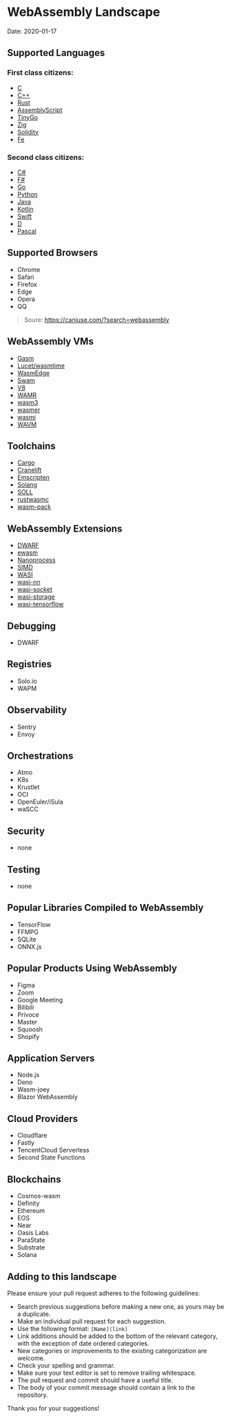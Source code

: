 # WebAssembly Landscape

Date: 2020-01-17


## Supported Languages


### First class citizens:

* [C](http://www.open-std.org/jtc1/sc22/wg14/)
* [C++](https://isocpp.org/)
* [Rust](https://github.com/rust-lang/rust) 
* [AssemblyScript](https://github.com/AssemblyScript/assemblyscript)
* [TinyGo](https://github.com/tinygo-org/tinygo)
* [Zig](https://github.com/ziglang/zig)
* [Solidity](https://github.com/ethereum/solidity)
* [Fe](https://github.com/ethereum/fe)

### Second class citizens:

* [C#](https://docs.microsoft.com/en-us/dotnet/csharp/programming-guide/)
* [F#](https://fsharp.org/)
* [Go](https://github.com/golang/go)
* [Python](https://github.com/python)
* [Java]()
* [Kotlin](https://github.com/JetBrains/kotlin)
* [Swift](https://github.com/apple/swift)
* [D](https://dlang.org/)
* [Pascal](http://www.pascal-programming.info/)


## Supported Browsers

* Chrome
* Safari
* Firefox
* Edge
* Opera
* QQ 

> Soure: https://caniuse.com/?search=webassembly 

## WebAssembly VMs
* [Gasm](https://github.com/mathetake/gasm)
* [Lucet/wasmtime](https://github.com/bytecodealliance/lucet)
* [WasmEdge](https://github.com/WasmEdge/WasmEdge)
* [Swam](https://github.com/satabin/swam)
* [V8](https://github.com/v8/v8)
* [WAMR](https://github.com/bytecodealliance/wasm-micro-runtime)
* [wasm3](https://github.com/wasm3/wasm3)
* [wasmer](https://github.com/wasmerio/wasmer)
* [wasmi](https://github.com/paritytech/wasmi)
* [WAVM](https://github.com/WAVM/WAVM)

## Toolchains
* [Cargo](https://github.com/rust-lang/cargo)
* [Cranelift](https://github.com/bytecodealliance/cranelift)
* [Emscripten](https://github.com/emscripten-core/emscripten)
* [Solang](https://github.com/hyperledger-labs/solang)
* [SOLL](https://github.com/second-state/SOLL)
* [rustwasmc](https://github.com/second-state/rustwasmc)
* [wasm-pack](https://github.com/rustwasm/wasm-pack)

## WebAssembly Extensions

* [DWARF](https://lucumr.pocoo.org/2020/11/30/how-to-wasm-dwarf/)
* [ewasm](https://github.com/ewasm)
* [Nanoprocess](https://bytecodealliance.org/articles/1-year-update)
* [SIMD](https://github.com/WebAssembly/simd)
* [WASI](https://wasi.dev/)
* [wasi-nn](https://github.com/WebAssembly/wasi-nn)
* [wasi-socket](https://radu-matei.com/blog/towards-sockets-networking-wasi/)
* [wasi-storage](https://github.com/second-state/ssvm-napi-extensions)
* [wasi-tensorflow](https://github.com/second-state/ssvm-napi-extensions)

## Debugging
* DWARF

## Registries
* Solo.io
* WAPM

## Observability
* Sentry
* Envoy

## Orchestrations
* Atmo
* K8s
* Krustlet
* OCI
* OpenEuler/iSula
* waSCC

## Security
* none

## Testing
* none

## Popular Libraries Compiled to WebAssembly
* TensorFlow
* FFMPG
* SQLite
* ONNX.js

## Popular Products Using WebAssembly
* Figma
* Zoom
* Google Meeting
* Bilibili
* Privoce
* Master
* Squoosh
* Shopify

## Application Servers
* Node.js
* Deno
* Wasm-joey
* Blazor WebAssembly

## Cloud Providers
* Cloudflare
* Fastly
* TencentCloud Serverless
* Second State Functions

## Blockchains
* Cosmos-wasm
* Definity
* Ethereum
* EOS
* Near
* Oasis Labs
* ParaState
* Substrate 
* Solana


## Adding to this landscape

Please ensure your pull request adheres to the following guidelines:

- Search previous suggestions before making a new one, as yours may be a duplicate.
- Make an individual pull request for each suggestion.
- Use the following format: `[Name](link)`
- Link additions should be added to the bottom of the relevant category, with the exception of date ordered categories.
- New categories or improvements to the existing categorization are welcome.
- Check your spelling and grammar.
- Make sure your text editor is set to remove trailing whitespace.
- The pull request and commit should have a useful title.
- The body of your commit message should contain a link to the repository.

Thank you for your suggestions!
